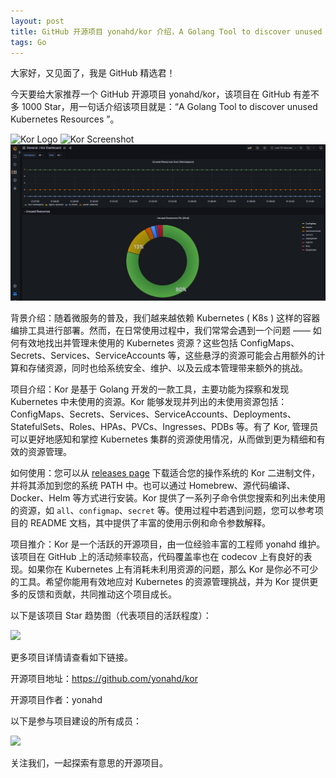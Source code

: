 ```yaml
---
layout: post
title: GitHub 开源项目 yonahd/kor 介绍，A Golang Tool to discover unused Kubernetes Resources 
tags: Go
---
```


大家好，又见面了，我是 GitHub 精选君！

今天要给大家推荐一个 GitHub 开源项目 yonahd/kor，该项目在 GitHub 有差不多 1000 Star，用一句话介绍该项目就是：“A Golang Tool to discover unused Kubernetes Resources ”。


![Kor Logo](https://raw.githubusercontent.com/yonahd/kor/master//images/kor_logo.png)
![Kor Screenshot](https://raw.githubusercontent.com/yonahd/kor/master//images/screenshot.png)
![Grafana Dashboard](https://raw.githubusercontent.com/yonahd/kor/master//grafana/dashboard-screenshot-1.png)



背景介绍：随着微服务的普及，我们越来越依赖 Kubernetes ( K8s ) 这样的容器编排工具进行部署。然而，在日常使用过程中，我们常常会遇到一个问题 —— 如何有效地找出并管理未使用的 Kubernetes 资源？这些包括 ConfigMaps、Secrets、Services、ServiceAccounts 等，这些悬浮的资源可能会占用额外的计算和存储资源，同时也给系统安全、维护、以及云成本管理带来额外的挑战。

项目介绍：Kor 是基于 Golang 开发的一款工具，主要功能为探察和发现 Kubernetes 中未使用的资源。Kor 能够发现并列出的未使用资源包括：ConfigMaps、Secrets、Services、ServiceAccounts、Deployments、StatefulSets、Roles、HPAs、PVCs、Ingresses、PDBs 等。有了 Kor, 管理员可以更好地感知和掌控 Kubernetes 集群的资源使用情况，从而做到更为精细和有效的资源管理。

如何使用：您可以从 [releases page](https://github.com/yonahd/kor/releases) 下载适合您的操作系统的 Kor 二进制文件，并将其添加到您的系统 PATH 中。也可以通过 Homebrew、源代码编译、Docker、Helm 等方式进行安装。Kor 提供了一系列子命令供您搜索和列出未使用的资源，如 `all`、`configmap`、`secret` 等。使用过程中若遇到问题，您可以参考项目的 README 文档，其中提供了丰富的使用示例和命令参数解释。

项目推介：Kor 是一个活跃的开源项目，由一位经验丰富的工程师 yonahd 维护。该项目在 GitHub 上的活动频率较高，代码覆盖率也在 codecov 上有良好的表现。如果你在 Kubernetes 上有消耗未利用资源的问题，那么 Kor 是你必不可少的工具。希望你能用有效地应对 Kubernetes 的资源管理挑战，并为 Kor 提供更多的反馈和贡献，共同推动这个项目成长。


以下是该项目 Star 趋势图（代表项目的活跃程度）：

![](https://api.star-history.com/svg?repos=yonahd/kor&type=Timeline)

更多项目详情请查看如下链接。

开源项目地址：https://github.com/yonahd/kor 

开源项目作者：yonahd

以下是参与项目建设的所有成员：

![](https://contrib.rocks/image?repo=yonahd/kor)

关注我们，一起探索有意思的开源项目。

